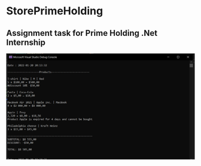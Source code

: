 # StorePrimeHolding

## Assignment task for Prime Holding .Net Internship

![alt text](https://github.com/ilis08/StorePrimeHolding/blob/master/BLL/Screenshots/Screenshot_1.png)

